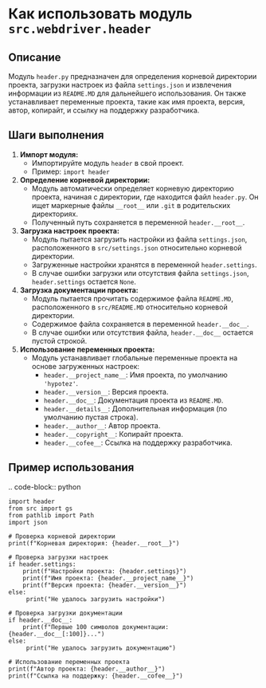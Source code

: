 Как использовать модуль `src.webdriver.header`
=========================================================================================

Описание
-------------------------
Модуль `header.py` предназначен для определения корневой директории проекта, загрузки настроек из файла `settings.json` и извлечения информации из `README.MD` для дальнейшего использования. Он также устанавливает переменные проекта, такие как имя проекта, версия, автор, копирайт, и ссылку на поддержку разработчика.

Шаги выполнения
-------------------------
1. **Импорт модуля:**
   - Импортируйте модуль `header` в свой проект.
   - Пример: `import header`
2. **Определение корневой директории:**
   - Модуль автоматически определяет корневую директорию проекта, начиная с директории, где находится файл `header.py`. Он ищет маркерные файлы `__root__` или `.git` в родительских директориях.
   - Полученный путь сохраняется в переменной `header.__root__`.
3. **Загрузка настроек проекта:**
   - Модуль пытается загрузить настройки из файла `settings.json`, расположенного в `src/settings.json` относительно корневой директории.
   - Загруженные настройки хранятся в переменной `header.settings`.
   - В случае ошибки загрузки или отсутствия файла `settings.json`,  `header.settings` остается `None`.
4. **Загрузка документации проекта:**
   - Модуль пытается прочитать содержимое файла `README.MD`, расположенного в `src/README.MD` относительно корневой директории.
   - Содержимое файла сохраняется в переменной `header.__doc__`.
   - В случае ошибки или отсутствия файла, `header.__doc__` остается пустой строкой.
5. **Использование переменных проекта:**
    - Модуль устанавливает глобальные переменные проекта на основе загруженных настроек:
      - `header.__project_name__`: Имя проекта, по умолчанию `'hypotez'`.
      - `header.__version__`: Версия проекта.
      - `header.__doc__`: Документация проекта из `README.MD`.
      - `header.__details__`: Дополнительная информация (по умолчанию пустая строка).
      - `header.__author__`: Автор проекта.
      - `header.__copyright__`: Копирайт проекта.
      - `header.__cofee__`: Ссылка на поддержку разработчика.

Пример использования
-------------------------
.. code-block:: python

    import header
    from src import gs
    from pathlib import Path
    import json

    # Проверка корневой директории
    print(f"Корневая директория: {header.__root__}")

    # Проверка загрузки настроек
    if header.settings:
        print(f"Настройки проекта: {header.settings}")
        print(f"Имя проекта: {header.__project_name__}")
        print(f"Версия проекта: {header.__version__}")
    else:
         print("Не удалось загрузить настройки")

    # Проверка загрузки документации
    if header.__doc__:
        print(f"Первые 100 символов документации: {header.__doc__[:100]}...")
    else:
         print("Не удалось загрузить документацию")

    # Использование переменных проекта
    print(f"Автор проекта: {header.__author__}")
    print(f"Ссылка на поддержку: {header.__cofee__}")